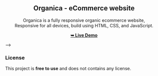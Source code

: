 <div align="center">
  
  <!-- ![GitHub repo size](https://img.shields.io/github/repo-size/codewithsadee/organica)
  ![GitHub stars](https://img.shields.io/github/stars/codewithsadee/organica?style=social)
  ![GitHub forks](https://img.shields.io/github/forks/codewithsadee/organica?style=social)
  [![Twitter Follow](https://img.shields.io/twitter/follow/codewithsadee?style=social)](https://twitter.com/intent/follow?screen_name=codewithsadee)
  [![YouTube Video Views](https://img.shields.io/youtube/views/sgCSEk1XsCo?style=social)](https://youtu.be/sgCSEk1XsCo) -->

  <br />
  <br />

  <h2 align="center">Organica - eCommerce website</h2>

  Organica is a fully responsive organic ecommerce website, <br />Responsive for all devices, build using HTML, CSS, and JavaScript.

  <a href="https://mikiyas-fiseha.github.io/groceriesStore/"><strong>➥ Live Demo</strong></a>

</div>
<!-- 
<br />

<!-- ### Demo Screeshots -->

<!-- ![Organica Desktop Demo](./readme-images/desktop.png "Desktop Demo") -->

<!-- ### Prerequisites -->

<!-- Before you begin, ensure you have met the following requirements: -->

<!-- * [Git](https://git-scm.com/downloads "Download Git") must be installed on your operating system. -->

<!-- ### Run Locally

To run **Organica** locally, run this command on your git bash:

Linux and macOS: -->

<!-- ```bash
sudo git clone https://github.com/codewithsadee/organica.git
```

Windows:

```bash
git clone https://github.com/codewithsadee/organica.git
```

### Contact -->

<!-- If you want to contact with me you can reach me at [Twitter](https://www.twitter.com/codewithsadee). --> -->

### License

This project is **free to use** and does not contains any license.
